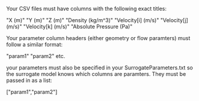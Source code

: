 Your CSV files must have columns with the following exact titles:

"X (m)"
"Y (m)"
"Z (m)"
"Density (kg/m^3)"
"Velocity[i] (m/s)"
"Velocity[j] (m/s)"
"Velocity[k] (m/s)"
"Absolute Pressure (Pa)"

Your parameter column headers (either geometry or flow paramters) must follow a similar format:

"param1"
"param2"
etc.

your parameters must also be specified in your SurrogateParameters.txt so the surrogate model knows which columns are paramters. They must be passed in as a list:

["param1","param2"]